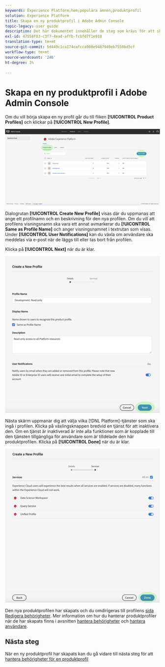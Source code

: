 ```yaml
---
keywords: Experience Platform;hem;populära ämnen;produktprofil
solution: Experience Platform
title: Skapa en ny produktprofil i Adobe Admin Console
topic-legacy: user guide
description: Det här dokumentet innehåller de steg som krävs för att skapa en ny produktprofil i Adobe Admin Console. Om du vill börja skapa en ny profil går du till fliken Produktprofiler och klickar på Ny profil.
exl-id: 47558f03-c3f7-4ead-affb-fcbfd7f1e918
translation-type: tm+mt
source-git-commit: 5d449c1ca174cafcca988e9487940eb7550bd5cf
workflow-type: tm+mt
source-wordcount: '246'
ht-degree: 3%

---
```


# Skapa en ny produktprofil i Adobe Admin Console

Om du vill börja skapa en ny profil går du till fliken **[!UICONTROL Product Profiles]** och klickar på **[!UICONTROL New Profile]**.

![new-profile-button](../images/new-profile-button.png)

Dialogrutan **[!UICONTROL Create New Profile]** visas där du uppmanas att ange ett profilnamn och en beskrivning för den nya profilen. Om du vill att profilens visningsnamn ska vara ett annat avmarkerar du **[!UICONTROL Same as Profile Name]** och anger visningsnamnet i textrutan som visas. Under **[!UICONTROL User Notifications]** kan du växla om användare ska meddelas via e-post när de läggs till eller tas bort från profilen.

Klicka på **[!UICONTROL Next]** när du är klar.

![new-profile-details](../images/new-profile-details.png)

Nästa skärm uppmanar dig att välja vilka [!DNL Platform]-tjänster som ska ingå i profilen. Klicka på växlingsknappen bredvid en tjänst för att inaktivera den. Om en tjänst är inaktiverad är inte alla funktioner som är kopplade till den tjänsten tillgängliga för användare som är tilldelade den här produktprofilen. Klicka på **[!UICONTROL Done]** när du är klar.

![new-profile-services](../images/new-profile-services.png)

Den nya produktprofilen har skapats och du omdirigeras till profilens [sida Redigera behörigheter](#edit-permissions). Mer information om hur du hanterar produktprofiler när de har skapats finns i avsnitten [hantera behörigheter](#manage-permissions-for-a-product-profile) och [hantera användare](#manage-users-for-a-product-profile).

## Nästa steg

När en ny produktprofil har skapats kan du gå vidare till nästa steg för att [hantera behörigheter för en produktprofil](permissions.md)
